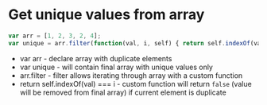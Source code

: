 # Get unique values from array

```javascript
var arr = [1, 2, 3, 2, 4];
var unique = arr.filter(function(val, i, self) { return self.indexOf(val) === i; });
```

- var arr - declare array with duplicate elements
- var unique - will contain final array with unique values only
- arr.filter - filter allows iterating through array with a custom function
- return self.indexOf(val) === i - custom function will return ```false``` (value will be removed from final array) if current element is duplicate

